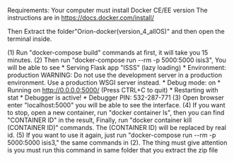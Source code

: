 Requirements: Your computer must install Docker CE/EE version
The instructions are in https://docs.docker.com/install/


Then Extract the folder"Orion-docker(version_4_allOS)" and then open the terminal inside.

(1) Run "docker-compose build" commands at first, it will take you 15 minutes.
(2) Then run "docker-compose run --rm -p 5000:5000  isis3",
	You will be able to see
		* Serving Flask app "ISSS" (lazy loading)
		* Environment: production
		WARNING: Do not use the development server in a production environment.
		Use a production WSGI server instead.
		* Debug mode: on
		* Running on http://0.0.0.0:5000/ (Press CTRL+C to quit)
		* Restarting with stat
		* Debugger is active!
		* Debugger PIN: 532-287-771
(3) Open browser enter "localhost:5000" you will be able to see the interface.
(4)	If you want to stop, open a new container, run "docker container ls", then you can find "CONTAINER ID" in the result,
	Finally, run "docker container kill (CONTAINER ID)" commands. The (CONTAINER ID) will be replaced by real id.
(5) If you want to use it again, just run "docker-compose run --rm -p 5000:5000 isis3," the same commands in (2).
	The thing must give attention is you must run this command in same folder that you extract the zip file
	